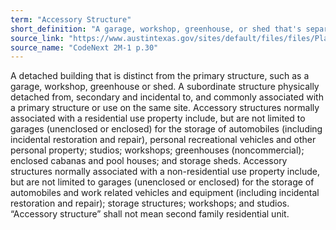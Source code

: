 ```yaml
---
term: "Accessory Structure"
short_definition: "A garage, workshop, greenhouse, or shed that's separate from the main building."
source_link: "https://www.austintexas.gov/sites/default/files/files/Planning/CodeNEXT/ALDC_PRD_23_LandDevelopmentCode_Combined_2017_0130_web.pdf"
source_name: "CodeNext 2M-1 p.30"
---
```

A detached building that is distinct from the primary structure, such as a garage, workshop, greenhouse or shed.
A subordinate structure physically detached from, secondary and incidental to, and commonly associated with a primary structure or use on the same site. Accessory structures normally associated with a residential use property include, but are not limited to garages (unenclosed or enclosed) for the storage of automobiles (including incidental restoration and repair), personal recreational vehicles and other personal property; studios; workshops; greenhouses (noncommercial); enclosed cabanas and pool houses; and storage sheds. Accessory structures normally associated with a non-residential use property include, but are not limited to garages (unenclosed or enclosed) for the storage of automobiles and work related vehicles and equipment (including incidental restoration and repair); storage structures; workshops; and studios. “Accessory structure” shall not mean second family residential unit.
